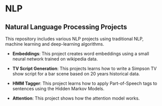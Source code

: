 # NLP
## Natural Language Processing Projects
This repository includes various NLP projects using traditional NLP, machine learning and deep-learning algorithms.
* **Embeddings**: This project creates word embeddings using a small neural network trained on wikipedia data.

* **TV Script Generation**: This projects learns how to write a Simpson TV show script for a bar scene based on 20 years historical data.
* **HMM Tagger**: This project learns how to apply Part-of-Speech tags to sentences using the Hidden Markov Models.
* **Attention**: This project shows how the attention model works.
